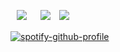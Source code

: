 ⠀![](https://komarev.com/ghpvc/?username=trody&color=3f3f3f&label=⟢&style=flat-square) 　 [![](https://media.discordapp.net/attachments/1174359818836910140/1321897138082549780/Untitled140_20241227033816.png?ex=676ee825&is=676d96a5&hm=f7add25c0a6a231078ff955564f9406ae32c9bc76d50470d85a719876520ea7d&=&format=webp&quality=lossless&width=115&height=41)](https://rentry.co/hollywood)　[![](https://media.discordapp.net/attachments/1174359818836910140/1321897137847664650/Untitled140_20241227033819.png?ex=676ee825&is=676d96a5&hm=9575bdd884d1c03ab4220630c3e733e751d39201458cd69a0d3c74b8b7611c72&=&format=webp&quality=lossless&width=115&height=41)](https://trody.atabook.org/)
 
[![spotify-github-profile](https://spotify-github-profile.kittinanx.com/api/view?uid=3152hej4rx6alviruqcx4h2xzbqi&cover_image=true&theme=novatorem&show_offline=true&background_color=121212&interchange=false&bar_color=838383&bar_color_cover=false)](https://github.com/kittinan/spotify-github-profile)
